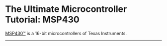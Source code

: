 # The Ultimate Microcontroller Tutorial: MSP430

[MSP430™][msp430] is a 16-bit microcontrollers of Texas Instruments.

---

[msp430]: https://www.ti.com/microcontrollers-mcus-processors/microcontrollers/msp430-microcontrollers/overview.html "MSP430 Microcontrollers"
[jlcpcb]: https://jlcpcb.com/HOT "JLCPCB Official Website"
